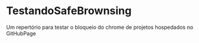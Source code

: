 # TestandoSafeBrownsing
Um repertório para testar o bloqueio do chrome de projetos hospedados no GitHubPage
